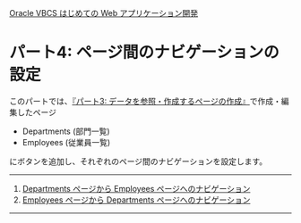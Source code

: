 [Oracle VBCS はじめての Web アプリケーション開発](../../README.md)

# パート4: ページ間のナビゲーションの設定

このパートでは、[『パート3:	データを参照・作成するページの作成』](../part3/README.md)で作成・編集したページ

* Departments (部門一覧)
* Employees (従業員一覧)

にボタンを追加し、それぞれのページ間のナビゲーションを設定します。

----
1. [Departments ページから Employees ページへのナビゲーション](departments_to_employees.md)
2. [Employees ページから Departments ページへのナビゲーション](employees_to_departments.md)
----
